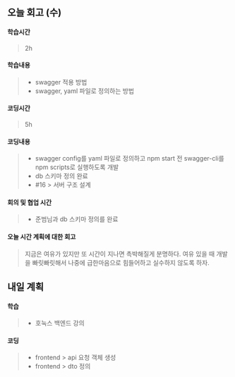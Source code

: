 ## 오늘 회고 (수)

#### 학습시간   
> 2h

#### 학습내용   
> * swagger 적용 방법 
> * swagger, yaml 파일로 정의하는 방법

#### 코딩시간
> 5h

#### 코딩내용
> * swagger config를 yaml 파일로 정의하고 npm start 전 swagger-cli를 npm scripts로 실행하도록 개발
> * db 스키마 정의 완료
> * #16 > 서버 구조 설계 

#### 회의 및 협업 시간
> * 준범님과 db 스키마 정의를 완료

#### 오늘 시간 계획에 대한 회고
> 지금은 여유가 있지만 또 시간이 지나면 촉박해질게 분명하다.
> 여유 있을 때 개발을 빠릿빠릿해서 나중에 급한마음으로 힘들어하고 실수하지 않도록 하자.

## 내일 계획

#### 학습
> * 호눅스 백엔드 강의

#### 코딩 
> * frontend > api 요청 객체 생성
> * frontend > dto 정의
